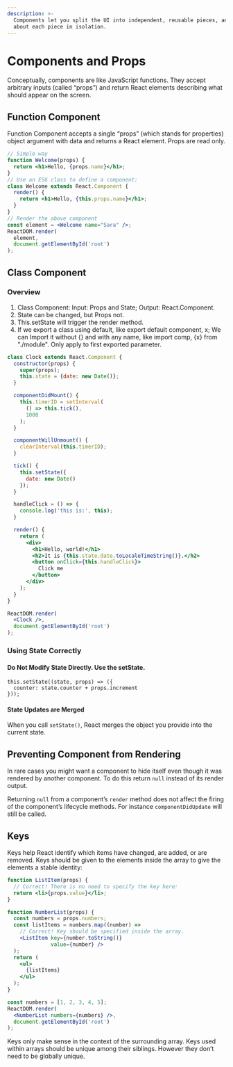 ```yaml
---
description: >-
  Components let you split the UI into independent, reusable pieces, and think
  about each piece in isolation.
---
```


# Components and Props

Conceptually, components are like JavaScript functions. They accept arbitrary inputs (called “props”) and return React elements describing what should appear on the screen.

## Function Component

Function Component accepts a single “props” (which stands for properties) object argument with data and returns a React element. Props are read only.

```jsx
// Simple way
function Welcome(props) {
  return <h1>Hello, {props.name}</h1>;
}
// Use an ES6 class to define a component:
class Welcome extends React.Component {
  render() {
    return <h1>Hello, {this.props.name}</h1>;
  }
}
// Render the above component
const element = <Welcome name="Sara" />;
ReactDOM.render(
  element,
  document.getElementById('root')
);
```

## Class Component

### Overview

1. Class Component: Input: Props and State; Output: React.Component.
2. State can be changed, but Props not.
3. This.setState will trigger the render method.
4. If we export a class using default, like export default component, x; We can Import it without {} and with any name, like import comp, {x} from "./module". Only apply to first exported parameter.

```jsx
class Clock extends React.Component {
  constructor(props) {
    super(props);
    this.state = {date: new Date()};
  }

  componentDidMount() {
    this.timerID = setInterval(
      () => this.tick(),
      1000
    );
  }

  componentWillUnmount() {
    clearInterval(this.timerID);
  }

  tick() {
    this.setState({
      date: new Date()
    });
  }

  handleClick = () => {
    console.log('this is:', this);
  }

  render() {
    return (
      <div>
        <h1>Hello, world!</h1>
        <h2>It is {this.state.date.toLocaleTimeString()}.</h2>
        <button onClick={this.handleClick}>
          Click me
        </button>
      </div>
    );
  }
}

ReactDOM.render(
  <Clock />,
  document.getElementById('root')
);
```

### Using State Correctly  <a href="#using-state-correctly" id="using-state-correctly"></a>

#### Do Not Modify State Directly. Use the setState.  <a href="#do-not-modify-state-directly" id="do-not-modify-state-directly"></a>

```
this.setState((state, props) => ({
  counter: state.counter + props.increment
}));
```

#### State Updates are Merged  <a href="#state-updates-are-merged" id="state-updates-are-merged"></a>

When you call `setState()`, React merges the object you provide into the current state.

## Preventing Component from Rendering

In rare cases you might want a component to hide itself even though it was rendered by another component. To do this return `null` instead of its render output.

Returning `null` from a component’s `render` method does not affect the firing of the component’s lifecycle methods. For instance `componentDidUpdate` will still be called.

## Keys

Keys help React identify which items have changed, are added, or are removed. Keys should be given to the elements inside the array to give the elements a stable identity:

```jsx
function ListItem(props) {
  // Correct! There is no need to specify the key here:
  return <li>{props.value}</li>;
}

function NumberList(props) {
  const numbers = props.numbers;
  const listItems = numbers.map((number) =>
    // Correct! Key should be specified inside the array.
    <ListItem key={number.toString()}
              value={number} />
  );
  return (
    <ul>
      {listItems}
    </ul>
  );
}

const numbers = [1, 2, 3, 4, 5];
ReactDOM.render(
  <NumberList numbers={numbers} />,
  document.getElementById('root')
);
```

Keys only make sense in the context of the surrounding array. Keys used within arrays should be unique among their siblings. However they don’t need to be globally unique.
